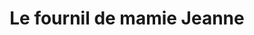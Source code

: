---
title: "Le fournil de mamie Jeanne"
url: /gordes/le-fournil-de-mamie-jeanne/
shop: boulangerie
---
